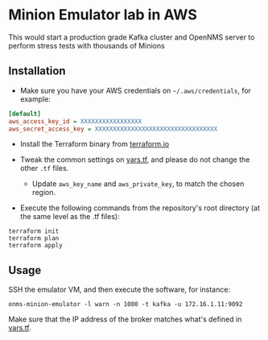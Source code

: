 # Minion Emulator lab in AWS

This would start a production grade Kafka cluster and OpenNMS server to perform stress tests with thousands of Minions

## Installation

* Make sure you have your AWS credentials on `~/.aws/credentials`, for example:

```INI
[default]
aws_access_key_id = XXXXXXXXXXXXXXXXX
aws_secret_access_key = XXXXXXXXXXXXXXXXXXXXXXXXXXXXXXXXXX
```

* Install the Terraform binary from [terraform.io](https://www.terraform.io)

* Tweak the common settings on [vars.tf](./vars.tf), and please do not change the other `.tf` files.

    * Update `aws_key_name` and `aws_private_key`, to match the chosen region.

* Execute the following commands from the repository's root directory (at the same level as the .tf files):

```SHELL
terraform init
terraform plan
terraform apply
```

## Usage

SSH the emulator VM, and then execute the software, for instance:

```bash=
onms-minion-emulator -l warn -n 1000 -t kafka -u 172.16.1.11:9092
```

Make sure that the IP address of the broker matches what's defined in [vars.tf](./vars.tf).